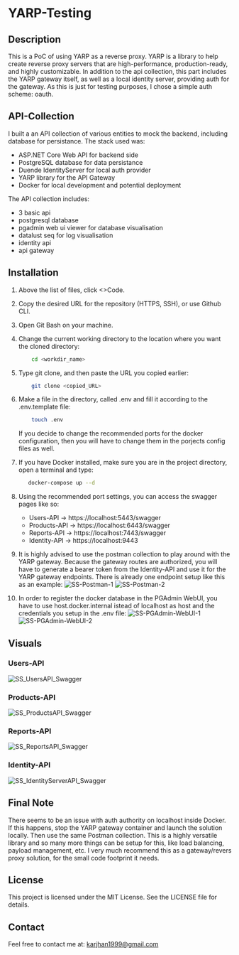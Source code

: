 # YARP-Testing

## Description
This is a PoC of using YARP as a reverse proxy. YARP is a library to help create reverse proxy servers that are high-performance, production-ready, and highly customizable.
In addition to the api collection, this part includes the YARP gateway itself, as well as a local identity server, providing auth for the gateway. As this is just for testing purposes, I chose a simple auth scheme: oauth.

## API-Collection
I built a an API collection of various entities to mock the backend, including database for persistance. The stack used was:
- ASP.NET Core Web API for backend side
- PostgreSQL database for data persistance
- Duende IdentityServer for local auth provider
- YARP library for the API Gateway
- Docker for local development and potential deployment

The API collection includes:
- 3 basic api
- postgresql database
- pgadmin web ui viewer for database visualisation
- datalust seq for log visualisation
- identity api
- api gateway

## Installation
1. Above the list of files, click <>Code.
2. Copy the desired URL for the repository (HTTPS, SSH), or use Github CLI.
3. Open Git Bash on your machine.
4. Change the current working directory to the location where you want the cloned directory:
    ```bash
        cd <workdir_name>
    ```
5. Type git clone, and then paste the URL you copied earlier:
    ```bash
        git clone <copied_URL>
    ```
6. Make a file in the directory, called .env and fill it according to the .env.template file:
    ```bash
        touch .env
    ```
    If you decide to change the recommended ports for the docker configuration, then you will have to change them in the porjects config files as well.
7. If you have Docker installed, make sure you are in the project directory, open a terminal and type:
   ```bash
      docker-compose up --d
   ```
8. Using the recommended port settings, you can access the swagger pages like so:
    - Users-API -> https://localhost:5443/swagger
    - Products-API -> https://localhost:6443/swagger
    - Reports-API -> https://localhost:7443/swagger
    - Identity-API -> https://localhost:9443
    
9. It is highly advised to use the postman collection to play around with the YARP gateway. Because the gateway routes are authorized, you will have to generate a bearer token from the Identity-API and use it for the YARP gateway endpoints. There is already one endpoint setup like this as an example:
![SS-Postman-1](./screenshots/SS-Postman-1.jpg)
![SS-Postman-2](./screenshots/SS-Postman-2.jpg)

10. In order to register the docker database in the PGAdmin WebUI, you have to use host.docker.internal istead of localhost as host and the credentials you setup in the .env file:
![SS-PGAdmin-WebUI-1](./screenshots/SS-PGAdmin-WebUI-1.jpg)
![SS-PGAdmin-WebUI-2](./screenshots/SS-PGAdmin-WebUI-2.jpg)

## Visuals

### Users-API
![SS_UsersAPI_Swagger](./screenshots/SS_UsersAPI_Swagger.jpg)

### Products-API
![SS_ProductsAPI_Swagger](./screenshots/SS_ProductsAPI_Swagger.jpg)

### Reports-API
![SS_ReportsAPI_Swagger](./screenshots/SS_ReportsAPI_Swagger.jpg)

### Identity-API
![SS_IdentityServerAPI_Swagger](./screenshots/SS_IdentityServerAPI_Swagger.jpg)

## Final Note
There seems to be an issue with auth authority on localhost inside Docker. If this happens, stop the YARP gateway container and launch the solution locally. Then use the same Postman collection.
This is a highly versatile library and so many more things can be setup for this, like load balancing, payload management, etc. I very much recommend this as a gateway/revers proxy solution, for the small code footprint it needs.

## License
This project is licensed under the MIT License. See the LICENSE file for details.

## Contact
Feel free to contact me at: karjhan1999@gmail.com
